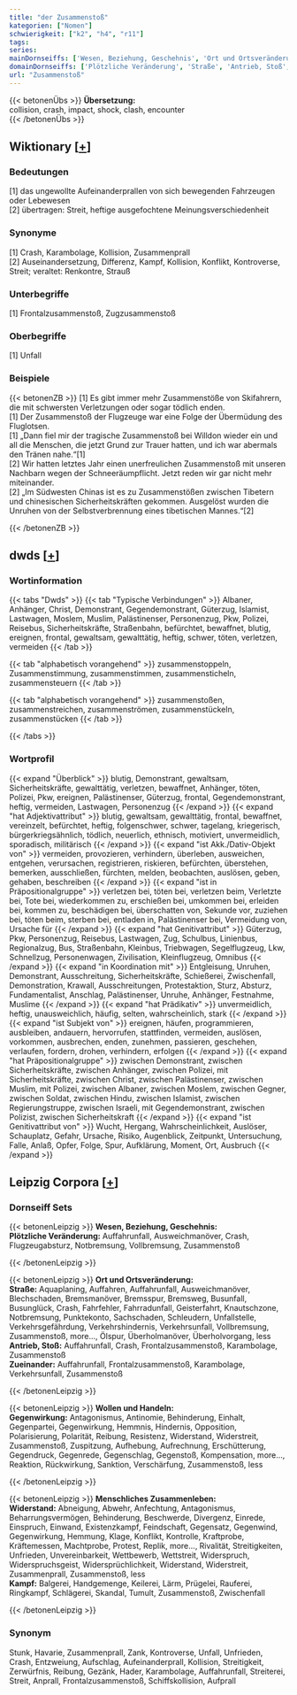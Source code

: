 ```yaml
---
title: "der Zusammenstoß"
kategorien: ["Nomen"]
schwierigkeit: ["k2", "h4", "r11"]
tags:
series:
mainDornseiffs: ['Wesen, Beziehung, Geschehnis', 'Ort und Ortsveränderung', 'Wollen und Handeln', 'Menschliches Zusammenleben']
domainDornseiffs: ['Plötzliche Veränderung', 'Straße', 'Antrieb, Stoß', 'Zueinander', 'Gegenwirkung', 'Widerstand', 'Kampf']
url: "Zusammenstoß"
---
```


{{< betonenÜbs >}}
**Übersetzung:**  
collision, crash, impact, shock, clash, encounter  
{{< /betonenÜbs >}}

## Wiktionary [[+](https://de.wiktionary.org/wiki/Zusammenstoß)]

### Bedeutungen
[1] das ungewollte Aufeinanderprallen von sich bewegenden Fahrzeugen oder Lebewesen  
[2] übertragen: Streit, heftige ausgefochtene Meinungsverschiedenheit  

### Synonyme
[1] Crash, Karambolage, Kollision, Zusammenprall  
[2] Auseinandersetzung, Differenz, Kampf, Kollision, Konflikt, Kontroverse, Streit; veraltet: Renkontre, Strauß  

### Unterbegriffe
[1] Frontalzusammenstoß, Zugzusammenstoß  

### Oberbegriffe
[1] Unfall  

### Beispiele
{{< betonenZB >}}
[1] Es gibt immer mehr Zusammenstöße von Skifahrern, die mit schwersten Verletzungen oder sogar tödlich enden.  
[1] Der Zusammenstoß der Flugzeuge war eine Folge der Übermüdung des Fluglotsen.  
[1] „Dann fiel mir der tragische Zusammenstoß bei Willdon wieder ein und all die Menschen, die jetzt Grund zur Trauer hatten, und ich war abermals den Tränen nahe.“[1]  
[2] Wir hatten letztes Jahr einen unerfreulichen Zusammenstoß mit unseren Nachbarn wegen der Schneeräumpflicht. Jetzt reden wir gar nicht mehr miteinander.  
[2] „Im Südwesten Chinas ist es zu Zusammenstößen zwischen Tibetern und chinesischen Sicherheitskräften gekommen. Ausgelöst wurden die Unruhen von der Selbstverbrennung eines tibetischen Mannes.“[2]  

{{< /betonenZB >}}


## dwds [[+](https://www.dwds.de/wb/Zusammenstoß)]

### Wortinformation
{{< tabs "Dwds" >}}
{{< tab "Typische Verbindungen" >}}
Albaner, Anhänger, Christ, Demonstrant, Gegendemonstrant, Güterzug, Islamist, Lastwagen, Moslem, Muslim, Palästinenser, Personenzug, Pkw, Polizei, Reisebus, Sicherheitskräfte, Straßenbahn, befürchtet, bewaffnet, blutig, ereignen, frontal, gewaltsam, gewalttätig, heftig, schwer, töten, verletzen, vermeiden
{{< /tab >}}

{{< tab "alphabetisch vorangehend" >}}
zusammenstoppeln, Zusammenstimmung, zusammenstimmen, zusammensticheln, zusammensteuern
{{< /tab >}}

{{< tab "alphabetisch vorangehend" >}}
zusammenstoßen, zusammenstreichen, zusammenströmen, zusammenstückeln, zusammenstücken
{{< /tab >}}

{{< /tabs >}}

### Wortprofil
{{< expand "Überblick" >}} blutig, Demonstrant, gewaltsam, Sicherheitskräfte, gewalttätig, verletzen, bewaffnet, Anhänger, töten, Polizei, Pkw, ereignen, Palästinenser, Güterzug, frontal, Gegendemonstrant, heftig, vermeiden, Lastwagen, Personenzug {{< /expand >}}
{{< expand "hat Adjektivattribut" >}} blutig, gewaltsam, gewalttätig, frontal, bewaffnet, vereinzelt, befürchtet, heftig, folgenschwer, schwer, tagelang, kriegerisch, bürgerkriegsähnlich, tödlich, neuerlich, ethnisch, motiviert, unvermeidlich, sporadisch, militärisch {{< /expand >}}
{{< expand "ist Akk./Dativ-Objekt von" >}} vermeiden, provozieren, verhindern, überleben, ausweichen, entgehen, verursachen, registrieren, riskieren, befürchten, überstehen, bemerken, ausschließen, fürchten, melden, beobachten, auslösen, geben, gehaben, beschreiben {{< /expand >}}
{{< expand "ist in Präpositionalgruppe" >}} verletzen bei, töten bei, verletzen beim, Verletzte bei, Tote bei, wiederkommen zu, erschießen bei, umkommen bei, erleiden bei, kommen zu, beschädigen bei, überschatten von, Sekunde vor, zuziehen bei, töten beim, sterben bei, entladen in, Palästinenser bei, Vermeidung von, Ursache für {{< /expand >}}
{{< expand "hat Genitivattribut" >}} Güterzug, Pkw, Personenzug, Reisebus, Lastwagen, Zug, Schulbus, Linienbus, Regionalzug, Bus, Straßenbahn, Kleinbus, Triebwagen, Segelflugzeug, Lkw, Schnellzug, Personenwagen, Zivilisation, Kleinflugzeug, Omnibus {{< /expand >}}
{{< expand "in Koordination mit" >}} Entgleisung, Unruhen, Demonstrant, Ausschreitung, Sicherheitskräfte, Schießerei, Zwischenfall, Demonstration, Krawall, Ausschreitungen, Protestaktion, Sturz, Absturz, Fundamentalist, Anschlag, Palästinenser, Unruhe, Anhänger, Festnahme, Muslime {{< /expand >}}
{{< expand "hat Prädikativ" >}} unvermeidlich, heftig, unausweichlich, häufig, selten, wahrscheinlich, stark {{< /expand >}}
{{< expand "ist Subjekt von" >}} ereignen, häufen, programmieren, ausbleiben, andauern, hervorrufen, stattfinden, vermeiden, auslösen, vorkommen, ausbrechen, enden, zunehmen, passieren, geschehen, verlaufen, fordern, drohen, verhindern, erfolgen {{< /expand >}}
{{< expand "hat Präpositionalgruppe" >}} zwischen Demonstrant, zwischen Sicherheitskräfte, zwischen Anhänger, zwischen Polizei, mit Sicherheitskräfte, zwischen Christ, zwischen Palästinenser, zwischen Muslim, mit Polizei, zwischen Albaner, zwischen Moslem, zwischen Gegner, zwischen Soldat, zwischen Hindu, zwischen Islamist, zwischen Regierungstruppe, zwischen Israeli, mit Gegendemonstrant, zwischen Polizist, zwischen Sicherheitskraft {{< /expand >}}
{{< expand "ist Genitivattribut von" >}} Wucht, Hergang, Wahrscheinlichkeit, Auslöser, Schauplatz, Gefahr, Ursache, Risiko, Augenblick, Zeitpunkt, Untersuchung, Falle, Anlaß, Opfer, Folge, Spur, Aufklärung, Moment, Ort, Ausbruch {{< /expand >}}

## Leipzig Corpora [[+](https://corpora.uni-leipzig.de/en/res?word=Zusammenstoß&corpusId=deu_newscrawl-public_2018)]

### Dornseiff Sets
{{< betonenLeipzig >}}
**Wesen, Beziehung, Geschehnis:**  
**Plötzliche Veränderung:** Auffahrunfall, Ausweichmanöver, Crash, Flugzeugabsturz, Notbremsung, Vollbremsung, Zusammenstoß  

{{< /betonenLeipzig >}}


{{< betonenLeipzig >}}
**Ort und Ortsveränderung:**  
**Straße:** Aquaplaning, Auffahren, Auffahrunfall, Ausweichmanöver, Blechschaden, Bremsmanöver, Bremsspur, Bremsweg, Busunfall, Busunglück, Crash, Fahrfehler, Fahrradunfall, Geisterfahrt, Knautschzone, Notbremsung, Punktekonto, Sachschaden, Schleudern, Unfallstelle, Verkehrsgefährdung, Verkehrshindernis, Verkehrsunfall, Vollbremsung, Zusammenstoß, more..., Ölspur, Überholmanöver, Überholvorgang, less  
**Antrieb, Stoß:** Auffahrunfall, Crash, Frontalzusammenstoß, Karambolage, Zusammenstoß  
**Zueinander:** Auffahrunfall, Frontalzusammenstoß, Karambolage, Verkehrsunfall, Zusammenstoß  

{{< /betonenLeipzig >}}


{{< betonenLeipzig >}}
**Wollen und Handeln:**  
**Gegenwirkung:** Antagonismus, Antinomie, Behinderung, Einhalt, Gegenpartei, Gegenwirkung, Hemmnis, Hindernis, Opposition, Polarisierung, Polarität, Reibung, Resistenz, Widerstand, Widerstreit, Zusammenstoß, Zuspitzung, Aufhebung, Aufrechnung, Erschütterung, Gegendruck, Gegenrede, Gegenschlag, Gegenstoß, Kompensation, more..., Reaktion, Rückwirkung, Sanktion, Verschärfung, Zusammenstoß, less  

{{< /betonenLeipzig >}}


{{< betonenLeipzig >}}
**Menschliches Zusammenleben:**  
**Widerstand:** Abneigung, Abwehr, Anfechtung, Antagonismus, Beharrungsvermögen, Behinderung, Beschwerde, Divergenz, Einrede, Einspruch, Einwand, Existenzkampf, Feindschaft, Gegensatz, Gegenwind, Gegenwirkung, Hemmung, Klage, Konflikt, Kontrolle, Kraftprobe, Kräftemessen, Machtprobe, Protest, Replik, more..., Rivalität, Streitigkeiten, Unfrieden, Unvereinbarkeit, Wettbewerb, Wettstreit, Widerspruch, Widerspruchsgeist, Widersprüchlichkeit, Widerstand, Widerstreit, Zusammenprall, Zusammenstoß, less  
**Kampf:** Balgerei, Handgemenge, Keilerei, Lärm, Prügelei, Rauferei, Ringkampf, Schlägerei, Skandal, Tumult, Zusammenstoß, Zwischenfall  

{{< /betonenLeipzig >}}

### Synonym
Stunk, Havarie, Zusammenprall, Zank, Kontroverse, Unfall, Unfrieden, Crash, Entzweiung, Aufschlag, Aufeinanderprall, Kollision, Streitigkeit, Zerwürfnis, Reibung, Gezänk, Hader, Karambolage, Auffahrunfall, Streiterei, Streit, Anprall, Frontalzusammenstoß, Schiffskollision, Aufprall

